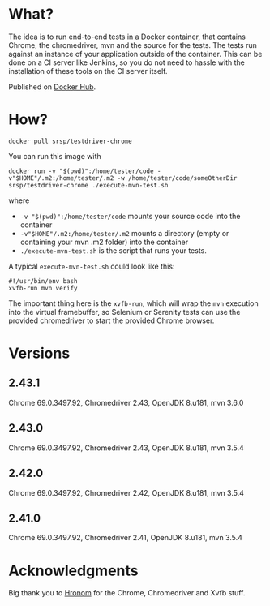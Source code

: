 # What? 
The idea is to run end-to-end tests in a Docker container, that contains Chrome, the chromedriver, mvn and the source for the tests. The tests run against an instance of your application outside of the container. This can be done on a CI server like Jenkins, so you do not need to hassle with the installation of these tools on the CI server itself.

Published on [Docker Hub](https://hub.docker.com/r/srsp/testdriver-chrome/).

# How? 

```
docker pull srsp/testdriver-chrome
```

You can run this image with 

```docker run -v "$(pwd)":/home/tester/code -v"$HOME"/.m2:/home/tester/.m2 -w /home/tester/code/someOtherDir srsp/testdriver-chrome ./execute-mvn-test.sh```

where 

* `-v "$(pwd)":/home/tester/code` mounts your source code into the container
* `-v"$HOME"/.m2:/home/tester/.m2` mounts a directory (empty or containing your mvn .m2 folder) into the container
* `./execute-mvn-test.sh` is the script that runs your tests.

A typical `execute-mvn-test.sh` could look like this:

```
#!/usr/bin/env bash
xvfb-run mvn verify
```

The important thing here is the `xvfb-run`, which will wrap the `mvn` execution into the virtual framebuffer, so Selenium or Serenity tests can use the provided chromedriver to start the provided Chrome browser.

# Versions

## 2.43.1
Chrome 69.0.3497.92, Chromedriver 2.43, OpenJDK 8.u181, mvn 3.6.0

## 2.43.0
Chrome 69.0.3497.92, Chromedriver 2.43, OpenJDK 8.u181, mvn 3.5.4

## 2.42.0
Chrome 69.0.3497.92, Chromedriver 2.42, OpenJDK 8.u181, mvn 3.5.4

## 2.41.0
Chrome 69.0.3497.92, Chromedriver 2.41, OpenJDK 8.u181, mvn 3.5.4

# Acknowledgments
Big thank you to [Hronom](https://github.com/Hronom/chromedriver-docker-example) for the Chrome, Chromedriver and Xvfb stuff.
